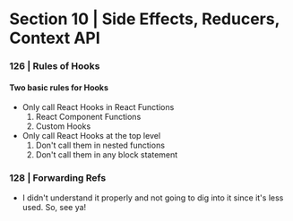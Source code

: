 # Section 10 | Side Effects, Reducers, Context API 


### 126 | Rules of Hooks

#### Two basic rules for Hooks

* Only call React Hooks in React Functions
    1. React Component Functions
    2. Custom Hooks
* Only call React Hooks at the top level
    1. Don't call them in nested functions
    2. Don't call them in any block statement


### 128 | Forwarding Refs

* I didn't understand it properly and not going to dig into it since it's less used. So, see ya!

